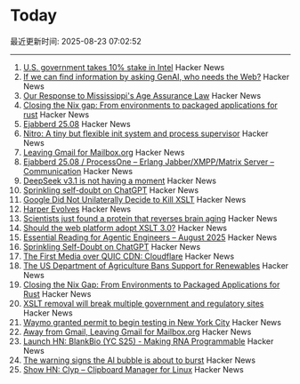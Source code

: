 # Today

最近更新时间: 2025-08-23 07:02:52

--- 
1. [U.S. government takes 10% stake in Intel](https://www.cnbc.com/2025/08/22/intel-goverment-equity-stake.html) Hacker News
2. [If we can find information by asking GenAI, who needs the Web?](https://cacm.acm.org/opinion/will-ai-destroy-the-world-wide-web/) Hacker News
3. [Our Response to Mississippi's Age Assurance Law](https://bsky.social/about/blog/08-22-2025-mississippi-hb1126) Hacker News
4. [Closing the Nix gap: From environments to packaged applications for rust](https://devenv.sh/blog/2025/08/22/closing-the-nix-gap-from-environments-to-packaged-applications-for-rust/) Hacker News
5. [Ejabberd 25.08](https://www.process-one.net/blog/ejabberd-25-08/) Hacker News
6. [Nitro: A tiny but flexible init system and process supervisor](https://git.vuxu.org/nitro/about/) Hacker News
7. [Leaving Gmail for Mailbox.org](https://giuliomagnifico.blog/post/2025-08-18-leaving-gmail/) Hacker News
8. [Ejabberd 25.08 / ProcessOne – Erlang Jabber/XMPP/Matrix Server – Communication](https://www.process-one.net/blog/ejabberd-25-08/) Hacker News
9. [DeepSeek v3.1 is not having a moment](https://thezvi.wordpress.com/2025/08/22/deepseek-v3-1-is-not-having-a-moment/) Hacker News
10. [Sprinkling self-doubt on ChatGPT](https://justin.searls.co/posts/sprinkling-self-doubt-on-chatgpt/) Hacker News
11. [Google Did Not Unilaterally Decide to Kill XSLT](https://meyerweb.com/eric/thoughts/2025/08/22/no-google-did-not-unilaterally-decide-to-kill-xslt/) Hacker News
12. [Harper Evolves](https://elijahpotter.dev/articles/harper_evolves) Hacker News
13. [Scientists just found a protein that reverses brain aging](https://www.sciencedaily.com/releases/2025/08/250820000808.htm) Hacker News
14. [Should the web platform adopt XSLT 3.0?](https://github.com/whatwg/html/issues/11578) Hacker News
15. [Essential Reading for Agentic Engineers – August 2025](https://steipete.me/posts/2025/essential-reading-august-2025) Hacker News
16. [Sprinkling Self-Doubt on ChatGPT](https://justin.searls.co/posts/sprinkling-self-doubt-on-chatgpt/) Hacker News
17. [The First Media over QUIC CDN: Cloudflare](https://moq.dev/blog/first-cdn/) Hacker News
18. [The US Department of Agriculture Bans Support for Renewables](https://insideclimatenews.org/news/19082025/usda-bans-farm-renewables-support/) Hacker News
19. [Closing the Nix Gap: From Environments to Packaged Applications for Rust](https://devenv.sh/blog/2025/08/22/closing-the-nix-gap-from-environments-to-packaged-applications-for-rust/) Hacker News
20. [XSLT removal will break multiple government and regulatory sites](https://github.com/whatwg/html/issues/11582) Hacker News
21. [Waymo granted permit to begin testing in New York City](https://www.cnbc.com/2025/08/22/waymo-permit-new-york-city-nyc-rides.html) Hacker News
22. [Away from Gmail, Leaving Gmail for Mailbox.org](https://giuliomagnifico.blog/post/2025-08-18-leaving-gmail/) Hacker News
23. [Launch HN: BlankBio (YC S25) - Making RNA Programmable](https://news.ycombinator.com/item?id=44986809) Hacker News
24. [The warning signs the AI bubble is about to burst](https://www.telegraph.co.uk/business/2025/08/20/ai-report-triggering-panic-and-fear-on-wall-street/) Hacker News
25. [Show HN: Clyp – Clipboard Manager for Linux](https://github.com/murat-cileli/clyp) Hacker News
